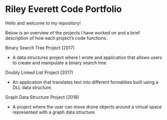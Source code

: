 # Riley Everett Code Portfolio

Hello and welcome to my repository!

Below is an overview of the projects I have worked on and a brief description of how each project’s code functions.

Binary Search Tree Project (2017)
-	A data structures project where I wrote and application that allows users to create and manipulate a binary search tree

Doubly Linked List Project (2017)
-	An application that translates text into different formalities built using a DLL data structure.

Graph Data Structure Project (2018)
-	A project where the user can move drone objects around a virtual space represented with a graph data structure 


